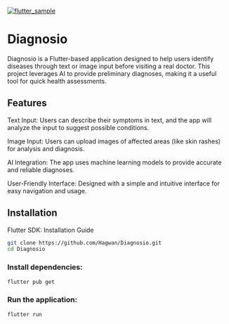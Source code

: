 [![flutter_sample](https://github.com/google/generative-ai-dart/actions/workflows/flutter_sample.yml/badge.svg)](https://github.com/google/generative-ai-dart/actions/workflows/flutter_sample.yml)

# Diagnosio

Diagnosio is a Flutter-based application designed to help users identify diseases through text or image input before visiting a real doctor. This project leverages AI to provide preliminary diagnoses, making it a useful tool for quick health assessments.



## Features
Text Input: Users can describe their symptoms in text, and the app will analyze the input to suggest possible conditions.

Image Input: Users can upload images of affected areas (like skin rashes) for analysis and diagnosis.

AI Integration: The app uses machine learning models to provide accurate and reliable diagnoses.

User-Friendly Interface: Designed with a simple and intuitive interface for easy navigation and usage.


## Installation
Flutter SDK: Installation Guide

```bash
git clone https://github.com/Hagwan/Diagnosio.git
cd Diagnosio

```
### Install dependencies:
```bash
flutter pub get
```

### Run the application:

```bash
flutter run
```
